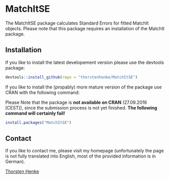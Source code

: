 
MatchItSE
=========

The MatchItSE package calculates Standard Errors for fitted MatchIt objects. Please note that this package requires an installation of the MatchIt package.

Installation
------------

If you like to install the latest developement version please use the devtools package:

``` r
devtools::install_github(repo = "thorstenhenke/MatchItSE")
```

If you like to install the (propably) more mature version of the package use CRAN with the following command:

Please Note that the package is **not available on CRAN** (27.09.2016 \[CEST\]), since the submission process is not yet finished. **The following command will certainly fail!**

``` r
install.packages("MatchItSE")
```

Contact
-------

If you like to contact me, please visit my homepage (unfortunately the page is not fully translated into English, most of the provided information is in German).

[Thorsten Henke](http://www.uni-potsdam.de/psych-grundschulpaed/mitarbeiter-innen/thorsten-henke.html)
